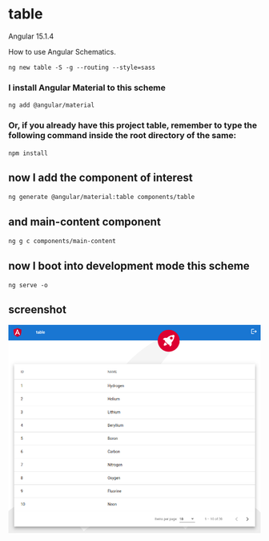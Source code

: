 # table

Angular 15.1.4

How to use Angular Schematics.

```shell
ng new table -S -g --routing --style=sass
```

### I install Angular Material to this scheme

```shell
ng add @angular/material
```

### Or, if you already have this project table, remember to type the following command inside the root directory of the same:

```shell
npm install
```

## now I add the component of interest

```shell
ng generate @angular/material:table components/table
```

## and main-content component

```
ng g c components/main-content
```

## now I boot into development mode this scheme

```shell
ng serve -o
```

## screenshot

![table screenshot](https://github.com/paolomococci/angular-exercises-workshop/blob/main/screenshots/table_2022-06-21.png)
